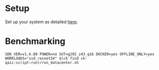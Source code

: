 # Setup
Set up your system as detailed [here](https://github.com/krai/ck-qaic/blob/main/script/setup.docker/README.md).

# Benchmarking
```
SDK_VER=v1.6.80 POWER=no SUT=g292_z43_q16 DOCKER=yes OFFLINE_ONLY=yes WORKLOADS="ssd_resnet34" $(ck find ck-qaic:script:run)/run_datacenter.sh
```
